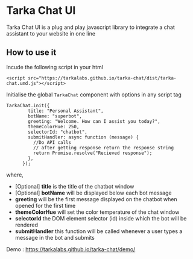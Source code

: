 # Tarka Chat UI

Tarka Chat UI is a plug and play javascript library to integrate a chat assistant to your website in one line

## How to use it

Incude the following script in your html

`<script src="https://tarkalabs.github.io/tarka-chat/dist/tarka-chat.umd.js"></script>`

Initialise the global `TarkaChat` component with options in any script tag

```
TarkaChat.init({
        title: "Personal Assistant",
        botName: "superbot",
        greeting: "Welcome. How can I assist you today?",
        themeColorHue: 250,
        selectorId: "chatbot",
        submitHandler: async function (message) {
          //Do API calls
          // after getting response return the response string
          return Promise.resolve("Recieved response");
        },
      });
```

where,

- [Optional] **title** is the title of the chatbot window
- [Optional] **botName** will be displayed below each bot message
- **greeting** will be the first message displayed on the chatbot when opened for the first time
- **themeColorHue** will set the color temperature of the chat window
- **selectorId** the DOM element selector (id) inside which the bot will be rendered
- **submitHandler** this function will be called whenever a user types a message in the bot and submits

Demo : https://tarkalabs.github.io/tarka-chat/demo/
